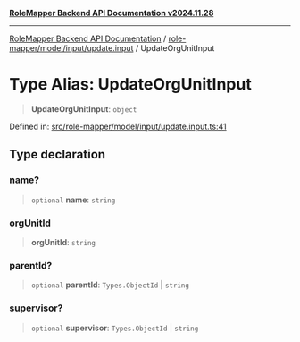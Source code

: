 [**RoleMapper Backend API Documentation v2024.11.28**](../../../../../README.md)

***

[RoleMapper Backend API Documentation](../../../../../modules.md) / [role-mapper/model/input/update.input](../README.md) / UpdateOrgUnitInput

# Type Alias: UpdateOrgUnitInput

> **UpdateOrgUnitInput**: `object`

Defined in: [src/role-mapper/model/input/update.input.ts:41](https://github.com/FlowCraft-AG/RoleMapper/blob/2b9cb86a69a058eebb4388dc6380ab3f35004bd1/backend/src/role-mapper/model/input/update.input.ts#L41)

## Type declaration

### name?

> `optional` **name**: `string`

### orgUnitId

> **orgUnitId**: `string`

### parentId?

> `optional` **parentId**: `Types.ObjectId` \| `string`

### supervisor?

> `optional` **supervisor**: `Types.ObjectId` \| `string`
